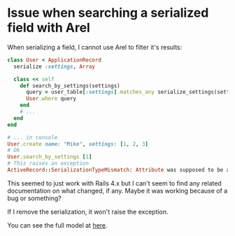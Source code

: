 # Issue when searching a serialized field with Arel

When serializing a field, I cannot use Arel to filter it's results:

```ruby
class User < ApplicationRecord
  serialize :settings, Array

  class << self
    def search_by_settings(settings)
      query = user_table[:settings].matches_any serialize_settings(settings)
      User.where query
    end
    # ...
  end
end

# ... in console
User.create name: "Mike", settings: [1, 2, 3]
# Ok
User.search_by_settings [1]
# This raises an exception
ActiveRecord::SerializationTypeMismatch: Attribute was supposed to be a Array, but was a String. -- "% 1\n%"
```

This seemed to just work with Rails 4.x but I can't seem to find any related
documentation on what changed, if any. Maybe it was working because of a bug or
something?

If I remove the serialization, it won't raise the exception.

You can see the full model at [here](app/models/user.rb).
